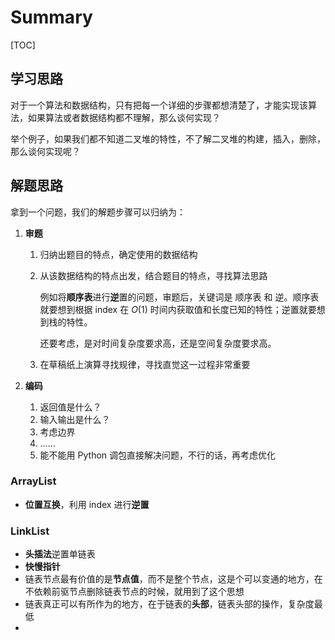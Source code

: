 # Summary

[TOC]

## 学习思路

对于一个算法和数据结构，只有把每一个详细的步骤都想清楚了，才能实现该算法，如果算法或者数据结构都不理解，那么谈何实现？

举个例子，如果我们都不知道二叉堆的特性，不了解二叉堆的构建，插入，删除，那么谈何实现呢？

## 解题思路

拿到一个问题，我们的解题步骤可以归纳为：

1. **审题**

   1. 归纳出题目的特点，确定使用的数据结构

   2. 从该数据结构的特点出发，结合题目的特点，寻找算法思路

      例如将**顺序表**进行**逆**置的问题，审题后，关键词是 顺序表 和 逆。顺序表就要想到根据 index 在 $O(1)$ 时间内获取值和长度已知的特性；逆置就要想到栈的特性。

      还要考虑，是对时间复杂度要求高，还是空间复杂度要求高。

   3. 在草稿纸上演算寻找规律，寻找直觉这一过程非常重要

2. **编码**

   1. 返回值是什么？
   2. 输入输出是什么？
   3. 考虑边界
   4. ……
   5. 能不能用 Python 调包直接解决问题，不行的话，再考虑优化

### ArrayList

- **位置互换**，利用 index 进行**逆置**

### LinkList

- **头插法**逆置单链表
- **快慢指针**
- 链表节点最有价值的是**节点值**，而不是整个节点，这是个可以变通的地方，在不依赖前驱节点删除链表节点的时候，就用到了这个思想
- 链表真正可以有所作为的地方，在于链表的**头部**，链表头部的操作，复杂度最低
- 